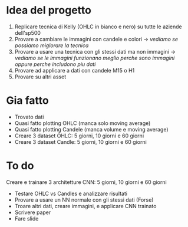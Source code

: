 # Idea del progetto
1. Replicare tecnica di Kelly (OHLC in bianco e nero) su tutte le aziende dell'sp500
2. Provare a cambiare le immagini con candele e colori -> *vediamo se possiamo miglorare la tecnica*
3. Provare a usare una tecnica con gli stessi dati ma non immagini -> *vediamo se le immagini funzionano meglio perche sono immagini oppure perche includono piu dati*
4. Provare ad applicare a dati con candele M15 o H1
5. Provare su altri asset

# Gia fatto
- Trovato dati
- Quasi fatto plotting OHLC (manca solo moving average)
- Quasi fatto plotting Candele (manca volume e moving average)
- Creare 3 dataset OHLC: 5 giorni, 10 giorni e 60 giorni
- Creare 3 dataset Candle: 5 giorni, 10 giorni e 60 giorni

# To do
 Creare e trainare 3 architetture CNN: 5 giorni, 10 giorni e 60 giorni
- Testare OHLC vs Candles e analizzare risultati
- Provare a usare un NN normale con gli stessi dati (Forse)
- Troare altri dati, creare immagini, e applicare CNN trainato
- Scrivere paper
- Fare slide

